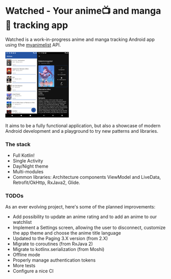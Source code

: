 # Watched - Your anime:tv: and manga:book: tracking app

Watched is a work-in-progress anime and manga tracking Android app using the [myanimelist](https://myanimelist.net/) API.

<img src="docs\images\watched_main_screens.png" alt="Anime list and anime detail screens" style="zoom:20%;" />

It aims to be a fully functional application, but also a showcase of modern Android development and a playground to try new patterns and libraries.

### The stack

- Full Kotlin!
- Single Activity
- Day/Night theme
- Multi-modules
- Common libraries: Architecture components ViewModel and LiveData, Retrofit/OkHttp, RxJava2, Glide.

### TODOs

As an ever evolving project, here's some of the planned improvements:

- Add possibility to update an anime rating and to add an anime to our watchlist
- Implement a Settings screen, allowing the user to disconnect, customize the app theme and choose the anime title language
- Updated to the Paging 3.X version (from 2.X)
- Migrate to coroutines (from RxJava 2)
- Migrate to kotlinx.serialization (from Moshi)
- Offline mode
- Properly manage authentication tokens
- More tests
- Configure a nice CI